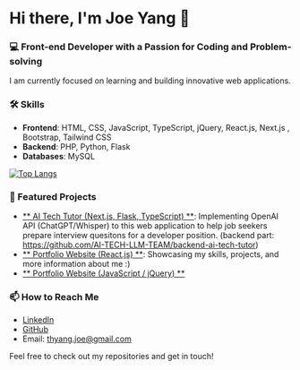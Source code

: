 # Hi there, I'm Joe Yang 👋

### 💻 Front-end Developer with a Passion for Coding and Problem-solving

I am currently focused on learning and building innovative web applications. 

### 🛠️ Skills
- **Frontend**: HTML, CSS, JavaScript, TypeScript, jQuery, React.js, Next.js , Bootstrap, Tailwind CSS
- **Backend**: PHP, Python, Flask
- **Databases**: MySQL

[![Top Langs](https://github-readme-stats.vercel.app/api/top-langs/?username=EchoOuO&layout=compact&theme=slateorange)](https://github.com/anuraghazra/github-readme-stats)

### 🌟 Featured Projects
- [** AI Tech Tutor (Next.js, Flask, TypeScript) **](https://github.com/AI-TECH-LLM-TEAM/ai-tech-tutor): Implementing OpenAI API (ChatGPT/Whisper) to this web application to help job seekers prepare interview quesitons for a developer position. (backend part: https://github.com/AI-TECH-LLM-TEAM/backend-ai-tech-tutor)
- [** Portfolio Website (React.js) **](https://github.com/EchoOuO/joe-react-portfolio): Showcasing my skills, projects, and more information about me :)
- [** Portfolio Website (JavaScript / jQuery) **](https://github.com/EchoOuO/Personal-Portfolio-Website)

### 📫 How to Reach Me
- [LinkedIn](https://www.linkedin.com/in/tzuhungyang/)
- [GitHub](https://github.com/EchoOuO)
- Email: thyang.joe@gmail.com

Feel free to check out my repositories and get in touch!


